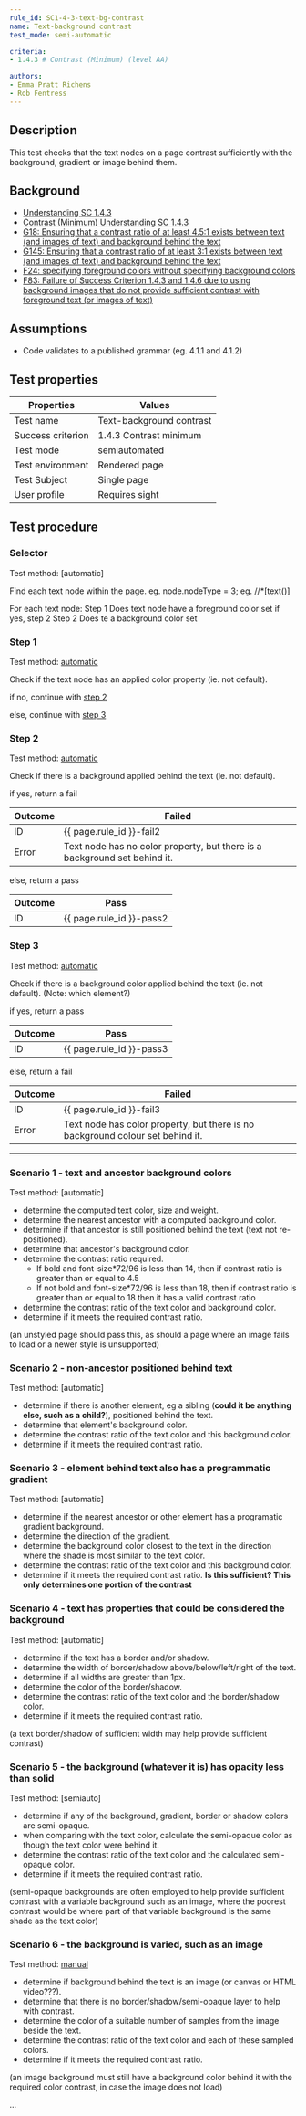```yaml
---
rule_id: SC1-4-3-text-bg-contrast
name: Text-background contrast
test_mode: semi-automatic

criteria:
- 1.4.3 # Contrast (Minimum) (level AA)

authors:
- Emma Pratt Richens
- Rob Fentress
---
```


## Description

This test checks that the text nodes on a page contrast sufficiently with the background, gradient or image behind them.

## Background

- [Understanding SC 1.4.3](https://www.w3.org/TR/2014/NOTE-UNDERSTANDING-WCAG20-20140311/visual-audio-contrast-contrast.html)
- [Contrast (Minimum) Understanding SC 1.4.3](https://www.w3.org/TR/UNDERSTANDING-WCAG20/visual-audio-contrast-contrast.html)
- [G18: Ensuring that a contrast ratio of at least 4.5:1 exists between text (and images of text) and background behind the text](https://www.w3.org/TR/WCAG20-TECHS/G18)
- [G145: Ensuring that a contrast ratio of at least 3:1 exists between text (and images of text) and background behind the text](https://www.w3.org/TR/WCAG20-TECHS/G145)
- [F24: specifying foreground colors without specifying background colors](https://www.w3.org/TR/2014/NOTE-WCAG20-TECHS-20140311/F24)
- [F83: Failure of Success Criterion 1.4.3 and 1.4.6 due to using background images that do not provide sufficient contrast with foreground text (or images of text)](https://www.w3.org/TR/WCAG20-TECHS/F83.html)

## Assumptions
- Code validates to a published grammar (eg. 4.1.1 and 4.1.2)

## Test properties
| Properties        | Values
|-------------------|-----------
| Test name         | Text-background contrast
| Success criterion | 1.4.3 Contrast minimum
| Test mode         | semiautomated
| Test environment  | Rendered page
| Test Subject      | Single page
| User profile      | Requires sight

## Test procedure

<!---
Contrast of links to text and visited links etc is a separate criteria.

For now this ruleset does not cover text in images, except SVG, or text in canvas or video elements or WebGL or Flash etc.

Not sure about the order of the steps as there is no one situation that would pass without checking the others. Wonder if this would mean changing how things are grouped into:
1. determine text stuff.
2. determine ratio required.
3. determine what to contrast it with (and if test can be automated).
4. check if requirement is met.

 - gradient text?  text masks?  filters on text/bg rendered or not? - Wilco: deal with basic stuff first and note this for future work.
 - not aliased text for pixel to pixel comparison with background image, return percentage of checks that pass, is this too detailed an approach? - Frank: shared http://www.brandwood.com/a11y/ which grabs a selection of colours from the bg image and compares with text colour and produces a range of results.
 - what about canvas or video behind text? - Wilco: start with deferring to a human, looking deeper can happen later.
 - Should this also apply to PDF? - Wilco: no, only HTML (and probably not SVG - be explicit in assumptions/selector).
-->


### Selector
Test method: [automatic]

Find each text node within the page.
eg. node.nodeType = 3;
eg. //\*[text()]


For each text node:
Step 1
Does text node have a foreground color set if yes, step 2
Step 2
Does te a background color set


### Step 1
Test method: [automatic][AUTO]

Check if the text node has an applied color property (ie. not default).

if no, continue with [step 2](#step-2)

else, continue with [step 3](#step-3)


### Step 2
Test method: [automatic][AUTO]

Check if there is a background applied behind the text (ie. not default).

if yes, return a fail

| Outcome  | Failed
|----------|-----
| ID       | {{ page.rule_id }}-fail2
| Error    | Text node has no color property, but there is a background set behind it.

else, return a pass

| Outcome  | Pass
|----------|-----
| ID       | {{ page.rule_id }}-pass2


### Step 3
Test method: [automatic][AUTO]

Check if there is a background color applied behind the text (ie. not default). (Note: which element?)

if yes, return a pass

| Outcome  | Pass
|----------|-----
| ID       | {{ page.rule_id }}-pass3

else, return a fail

| Outcome  | Failed
|----------|-----
| ID       | {{ page.rule_id }}-fail3
| Error    | Text node has color property, but there is no background colour set behind it.

---

### Scenario 1 - text and ancestor background colors
Test method: [automatic]

- determine the computed text color, size and weight.
- determine the nearest ancestor with a computed background color.
- determine if that ancestor is still positioned behind the text (text not re-positioned).
- determine that ancestor's background color.
- determine the contrast ratio required. 
    - If bold and font-size*72/96 is less than 14, then if contrast ratio is greater than or equal to 4.5
    - If not bold and font-size*72/96 is less than 18, then if contrast ratio is greater than or equal to 18 then it has a valid contrast ratio
- determine the contrast ratio of the text color and background color.
- determine if it meets the required contrast ratio.

(an unstyled page should pass this, as should a page where an image fails to load or a newer style is unsupported)


### Scenario 2 - non-ancestor positioned behind text
Test method: [automatic]

- determine if there is another element, eg a sibling (**could it be anything else, such as a child?**), positioned behind the text.
- determine that element's background color.
- determine the contrast ratio of the text color and this background color.
- determine if it meets the required contrast ratio.


### Scenario 3 - element behind text also has a programmatic gradient
Test method: [automatic]

- determine if the nearest ancestor or other element has a programatic gradient background.
- determine the direction of the gradient.
- determine the background color closest to the text in the direction where the shade is most similar to the text color.
- determine the contrast ratio of the text color and this background color.
- determine if it meets the required contrast ratio. **Is this sufficient?  This only determines one portion of the contrast**


### Scenario 4 - text has properties that could be considered the background
Test method: [automatic]

- determine if the text has a border and/or shadow.
- determine the width of border/shadow above/below/left/right of the text.
- determine if all widths are greater than 1px.
- determine the color of the border/shadow.
- determine the contrast ratio of the text color and the border/shadow color.
- determine if it meets the required contrast ratio.

(a text border/shadow of sufficient width may help provide sufficient contrast)


### Scenario 5 - the background (whatever it is) has opacity less than solid
Test method: [semiauto]

- determine if any of the background, gradient, border or shadow colors are semi-opaque.
- when comparing with the text color, calculate the semi-opaque color as though the text color were behind it.
- determine the contrast ratio of the text color and the calculated semi-opaque color.
- determine if it meets the required contrast ratio.

(semi-opaque backgrounds are often employed to help provide sufficient contrast with a variable background such as an image, where the poorest contrast would be where part of that variable background is the same shade as the text color)


### Scenario 6 - the background is varied, such as an image
Test method: [manual]

- determine if background behind the text is an image (or canvas or HTML video???).
- determine that there is no border/shadow/semi-opaque layer to help with contrast.
- determine the color of a suitable number of samples from the image beside the text.
- determine the contrast ratio of the text color and each of these sampled colors.
- determine if it meets the required contrast ratio.

(an image background must still have a background color behind it with the required color contrast, in case the image does not load)


...

[AUTO]: ../pages/test-modes.html#automatic
[MANUAL]: ../pages/test-modes.html#manual
